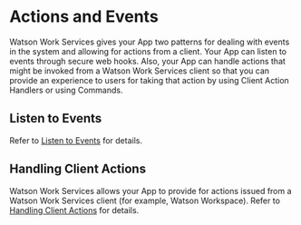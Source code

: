 # Actions and Events

Watson Work Services gives your App two patterns for dealing with events in the system and allowing for actions from a client. Your App can listen to events through secure web hooks. Also, your App can handle actions that might be invoked from a Watson Work Services client so that you can provide an experience to users for taking that action by using Client Action Handlers or using Commands.

## Listen to Events

Refer to [Listen to Events](../guides/V1_wwsg_Webhooks.md) for details. 

## Handling Client Actions 
Watson Work Services allows your App to provide for actions issued from a Watson Work 
Services client (for example, Watson Workspace). Refer to [Handling Client Actions](../guides/handling_client_actions.md) for details. 





